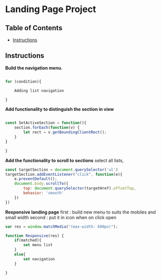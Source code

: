 # Landing Page Project

## Table of Contents

* [Instructions](#instructions)

## Instructions

**Build the navigation menu.**
```javascript

for (condition){

    Adding list navigation

}

```
**Add functionality to distinguish the section in view**
```javascript

const SetActiveSection = function(){
    section.forEach(function(v) {
        let rect = v.getBoundingClientRect();
    }
}

}

```

**Add the functionality to scroll to sections**
select all lists,

```javascript
const targetSection = document.querySelector('ul')
targetSection.addEventListener("click", function(e){
    e.preventDefault();
    document.body.scrollTo({
        top: document.querySelector(targetHref).offsetTop,
        behavior: 'smooth'
    })
})

```

**Responsive landing page**
first : build new menu to suits the mobiles and small width
second : put it in icon when on click open

```javascript
var res = window.matchMedia("(max-width: 600px)");

function Responsive(res) {
    if(matched){
        set menu list
    }
    else{
        set navigation
    }

}


```
